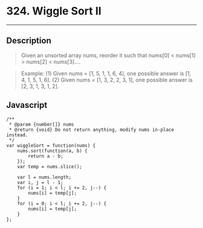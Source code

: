 # 324. Wiggle Sort II

---

## Description


> Given an unsorted array nums, reorder it such that nums[0] < nums[1] > nums[2] < nums[3]....


> Example:
> (1) Given nums = [1, 5, 1, 1, 6, 4], one possible answer is [1, 4, 1, 5, 1, 6]. 
> (2) Given nums = [1, 3, 2, 2, 3, 1], one possible answer is [2, 3, 1, 3, 1, 2].


## Javascript

```
/**
 * @param {number[]} nums
 * @return {void} Do not return anything, modify nums in-place instead.
 */
var wiggleSort = function(nums) {
    nums.sort(function(a, b) {
        return a - b;
    });
    var temp = nums.slice();
    
    var l = nums.length;
    var i, j = l - 1;
    for (i = 1; i < l; i += 2, j--) {
        nums[i] = temp[j];
    }
    for (i = 0; i < l; i += 2, j--) {
        nums[i] = temp[j];
    }
};
```
